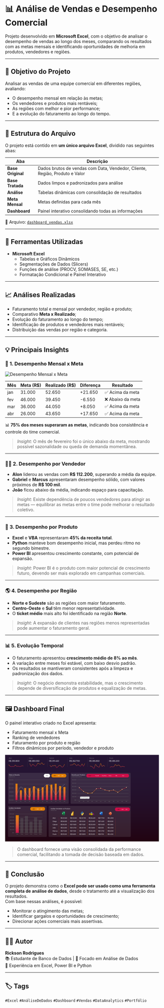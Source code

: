 # 📊 Análise de Vendas e Desempenho Comercial

Projeto desenvolvido em **Microsoft Excel**, com o objetivo de analisar o desempenho de vendas ao longo dos meses, comparando os resultados com as metas mensais e identificando oportunidades de melhoria em produtos, vendedores e regiões.

---

## 🎯 Objetivo do Projeto
Analisar as vendas de uma equipe comercial em diferentes regiões, avaliando:
- O desempenho mensal em relação às metas;
- Os vendedores e produtos mais rentáveis;
- As regiões com melhor e pior performance;
- E a evolução do faturamento ao longo do tempo.

---

## 🧾 Estrutura do Arquivo

O projeto está contido em **um único arquivo Excel**, dividido nas seguintes abas:

| Aba | Descrição |
|------|------------|
| **Base Original** | Dados brutos de vendas com Data, Vendedor, Cliente, Região, Produto e Valor |
| **Base Tratada** | Dados limpos e padronizados para análise |
| **Análise** | Tabelas dinâmicas com consolidação de resultados |
| **Meta Mensal** | Metas definidas para cada mês |
| **Dashboard** | Painel interativo consolidando todas as informações |

📁 Arquivo: [`dashboard_vendas.xlsx`](dashboard_vendas.xlsx)

---

## 🧰 Ferramentas Utilizadas
- **Microsoft Excel**
  - Tabelas e Gráficos Dinâmicos  
  - Segmentações de Dados (Slicers)  
  - Funções de análise (PROCV, SOMASES, SE, etc.)  
  - Formatação Condicional e Painel Interativo  

---

## 📈 Análises Realizadas
- Faturamento total e mensal por vendedor, região e produto;  
- Comparativo **Meta x Realizado**;  
- Evolução do faturamento ao longo do tempo;  
- Identificação de produtos e vendedores mais rentáveis;  
- Distribuição das vendas por região e categoria.

---

## 💡 Principais Insights

### 📅 **1. Desempenho Mensal x Meta**
 ![Desempenho Mensal x Meta](meta_x_receita.png)

| Mês | Meta (R$) | Realizado (R$) | Diferença | Resultado |
|-----|------------|----------------|------------|------------|
| jan | 31.000 | 52.650 | +21.650 | ✅ Acima da meta |
| fev | 46.000 | 39.450 | -6.550 | ❌ Abaixo da meta |
| mar | 36.000 | 44.050 | +8.050 | ✅ Acima da meta |
| abr | 26.000 | 43.650 | +17.650 | ✅ Acima da meta |

📊 **75% dos meses superaram as metas**, indicando boa consistência e controle do time comercial.  
> *Insight:* O mês de fevereiro foi o único abaixo da meta, mostrando possível sazonalidade ou queda de demanda momentânea.

---

### 👨‍💼 **2. Desempenho por Vendedor**
- **Alon** liderou as vendas com **R$ 112.200**, superando a média da equipe.  
- **Gabriel** e **Marcus** apresentaram desempenho sólido, com valores próximos de **R$ 100 mil**.  
- **João** ficou abaixo da média, indicando espaço para capacitação.  

> *Insight:* Existe dependência de poucos vendedores para atingir as metas — equilibrar as metas entre o time pode melhorar o resultado coletivo.

---

### 📘 **3. Desempenho por Produto**
- **Excel** e **VBA** representaram **45% da receita total**.  
- **Python** manteve bom desempenho inicial, mas perdeu ritmo no segundo bimestre.  
- **Power BI** apresentou crescimento constante, com potencial de expansão.

> *Insight:* Power BI é o produto com maior potencial de crescimento futuro, devendo ser mais explorado em campanhas comerciais.

---

### 🌎 **4. Desempenho por Região**
- **Norte e Sudeste** são as regiões com maior faturamento.  
- **Centro-Oeste** e **Sul** têm menor representatividade.  
- O **ticket médio** mais alto foi identificado na região **Norte**.

> *Insight:* A expansão de clientes nas regiões menos representadas pode aumentar o faturamento geral.

---

### 📊 **5. Evolução Temporal**
- O faturamento apresentou **crescimento médio de 8% ao mês**.  
- A variação entre meses foi estável, com baixo desvio padrão.  
- Os resultados se mantiveram consistentes após a limpeza e padronização dos dados.

> *Insight:* O negócio demonstra estabilidade, mas o crescimento depende de diversificação de produtos e equalização de metas.

---

## 🖼️ Dashboard Final

O painel interativo criado no Excel apresenta:
- Faturamento mensal x Meta  
- Ranking de vendedores  
- Faturamento por produto e região  
- Filtros dinâmicos por período, vendedor e produto  

![Dashboard Excel](dashboard.png)

> O dashboard fornece uma visão consolidada da performance comercial, facilitando a tomada de decisão baseada em dados.

---

## 🧠 Conclusão

O projeto demonstra como o **Excel pode ser usado como uma ferramenta completa de análise de dados**, desde o tratamento até a visualização dos resultados.  
Com base nessas análises, é possível:
- Monitorar o atingimento das metas;
- Identificar gargalos e oportunidades de crescimento;
- Direcionar ações comerciais mais assertivas.

---

## 👨‍💻 Autor
**Rickson Rodrigues**  
📚 Estudante de Banco de Dados | 🔎 Focado em Análise de Dados  
💼 Experiência em Excel, Power BI e Python  

---

## 🏷️ Tags
`#Excel` `#AnáliseDeDados` `#Dashboard` `#Vendas` `#DataAnalytics` `#Portfólio`
